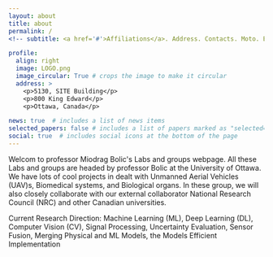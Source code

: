 ```yaml
---
layout: about
title: about
permalink: /
<!-- subtitle: <a href='#'>Affiliations</a>. Address. Contacts. Moto. Etc. -->

profile:
  align: right
  image: LOGO.png
  image_circular: True # crops the image to make it circular
  address: >
    <p>5130, SITE Building</p>
    <p>800 King Edward</p>
    <p>Ottawa, Canada</p>

news: true  # includes a list of news items
selected_papers: false # includes a list of papers marked as "selected={true}"
social: true  # includes social icons at the bottom of the page
---
```


<!-- Write your biography here. Tell the world about yourself. Link to your favorite [subreddit](http://reddit.com). You can put a picture in, too. The code is already in, just name your picture `prof_pic.jpg` and put it in the `img/` folder. -->
Welcom to professor Miodrag Bolic's Labs and groups webpage. All these Labs and groups are headed by professor Bolic at the University of Ottawa. We have lots of cool projects in dealt with Unmanned Aerial Vehicles (UAV)s, Biomedical systems, and Biological organs.  In these group, we will also closely collaborate with our external collaborator National Research Council (NRC) and other Canadian universities.

Current Research Direction: Machine Learning (ML), Deep Learning (DL), Computer Vision (CV), Signal Processing, Uncertainty Evaluation, Sensor Fusion, Merging Physical and ML Models, the Models Efficient Implementation

<!-- Put your address / P.O. box / other info right below your picture. You can also disable any these elements by editing `profile` property of the YAML header of your `_pages/about.md`. Edit `_bibliography/papers.bib` and Jekyll will render your [publications page](/al-folio/publications/) automatically. -->

<!-- Link to your social media connections, too. This theme is set up to use [Font Awesome icons](http://fortawesome.github.io/Font-Awesome/) and [Academicons](https://jpswalsh.github.io/academicons/), like the ones below. Add your Facebook, Twitter, LinkedIn, Google Scholar, or just disable all of them. -->
